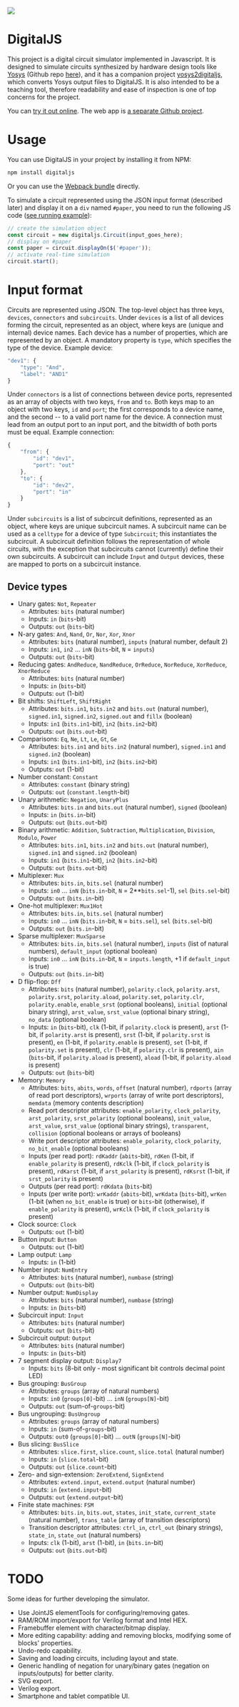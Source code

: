 ![][digitaljs-logo]

# DigitalJS

This project is a digital circuit simulator implemented in Javascript.
It is designed to simulate circuits synthesized by hardware design tools
like [Yosys](https://yosyshq.net/yosys/) (Github repo [here](https://github.com/YosysHQ/yosys/)), and it has a companion project
[yosys2digitaljs](https://github.com/tilk/yosys2digitaljs), which converts
Yosys output files to DigitalJS. It is also intended to be a teaching tool,
therefore readability and ease of inspection is one of top concerns for
the project.

You can [try it out online](https://digitaljs.tilk.eu/). The web app is
[a separate Github project](https://github.com/tilk/digitaljs_online/).

# Usage

You can use DigitalJS in your project by installing it from NPM:

```bash
npm install digitaljs
```

Or you can use the [Webpack bundle](https://tilk.github.io/digitaljs/main.js) directly.

To simulate a circuit represented using the JSON input format (described later)
and display it on a `div` named `#paper`, you need to run the following
JS code ([see running example](https://tilk.github.io/digitaljs/test/fulladder.html)):

```javascript
// create the simulation object
const circuit = new digitaljs.Circuit(input_goes_here);
// display on #paper
const paper = circuit.displayOn($('#paper'));
// activate real-time simulation
circuit.start();
```

# Input format

Circuits are represented using JSON. The top-level object has three keys, `devices`,
`connectors` and `subcircuits`. Under `devices` is a list of all devices forming
the circuit, represented as an object, where keys are (unique and internal) device
names. Each device has a number of properties, which are represented by an object.
A mandatory property is `type`, which specifies the type of the device. Example
device:

```javascript
"dev1": {
    "type": "And",
    "label": "AND1"
}
```

Under `connectors` is a list of connections between device ports, represented as an
array of objects with two keys, `from` and `to`. Both keys map to an object with two
keys, `id` and `port`; the first corresponds to a device name, and the second -- to
a valid port name for the device. A connection must lead from an output port to
an input port, and the bitwidth of both ports must be equal. Example connection:

```javascript
{
    "from": {
        "id": "dev1",
        "port": "out"
    },
    "to": {
        "id": "dev2",
        "port": "in"
    }
}
```

Under `subcircuits` is a list of subcircuit definitions, represented as an object,
where keys are unique subcircuit names. A subcircuit name can be used as
a `celltype` for a device of type `Subcircuit`; this instantiates the subcircuit. 
A subcircuit definition
follows the representation of whole circuits, with the exception that subcircuits
cannot (currently) define their own subcircuits. A subcircuit can include
`Input` and `Output` devices, these are mapped to ports on a subcircuit
instance.

## Device types

 * Unary gates: `Not`, `Repeater`
    * Attributes: `bits` (natural number)
    * Inputs: `in` (`bits`-bit)
    * Outputs: `out` (`bits`-bit)
 * N-ary gates: `And`, `Nand`, `Or`, `Nor`, `Xor`, `Xnor`
    * Attributes: `bits` (natural number), `inputs` (natural number, default 2)
    * Inputs: `in1`, `in2` ... `inN` (`bits`-bit, `N` = `inputs`)
    * Outputs: `out` (`bits`-bit)
 * Reducing gates: `AndReduce`, `NandReduce`, `OrReduce`, `NorReduce`, `XorReduce`, `XnorReduce`
    * Attributes: `bits` (natural number)
    * Inputs: `in` (`bits`-bit)
    * Outputs: `out` (1-bit)
 * Bit shifts: `ShiftLeft`, `ShiftRight`
    * Attributes: `bits.in1`, `bits.in2` and `bits.out` (natural number), `signed.in1`, `signed.in2`, `signed.out` and `fillx` (boolean)
    * Inputs: `in1` (`bits.in1`-bit), `in2` (`bits.in2`-bit)
    * Outputs: `out` (`bits.out`-bit)
 * Comparisons: `Eq`, `Ne`, `Lt`, `Le`, `Gt`, `Ge`
    * Attributes: `bits.in1` and `bits.in2` (natural number), `signed.in1` and `signed.in2` (boolean)
    * Inputs: `in1` (`bits.in1`-bit), `in2` (`bits.in2`-bit)
    * Outputs: `out` (1-bit)
 * Number constant: `Constant`
    * Attributes: `constant` (binary string)
    * Outputs: `out` (`constant.length`-bit)
 * Unary arithmetic: `Negation`, `UnaryPlus`
    * Attributes: `bits.in` and `bits.out` (natural number), `signed` (boolean)
    * Inputs: `in` (`bits.in`-bit)
    * Outputs: `out` (`bits.out`-bit)
 * Binary arithmetic: `Addition`, `Subtraction`, `Multiplication`, `Division`, `Modulo`, `Power`
    * Attributes: `bits.in1`, `bits.in2` and `bits.out` (natural number), `signed.in1` and `signed.in2` (boolean)
    * Inputs: `in1` (`bits.in1`-bit), `in2` (`bits.in2`-bit)
    * Outputs: `out` (`bits.out`-bit)
 * Multiplexer: `Mux`
    * Attributes: `bits.in`, `bits.sel` (natural number)
    * Inputs: `in0` ... `inN` (`bits.in`-bit, `N` = 2**`bits.sel`-1), `sel` (`bits.sel`-bit)
    * Outputs: `out` (`bits.in`-bit)
 * One-hot multiplexer: `Mux1Hot`
    * Attributes: `bits.in`, `bits.sel` (natural number)
    * Inputs: `in0` ... `inN` (`bits.in`-bit, `N` = `bits.sel`), `sel` (`bits.sel`-bit)
    * Outputs: `out` (`bits.in`-bit)
 * Sparse multiplexer: `MuxSparse`
    * Attributes: `bits.in`, `bits.sel` (natural number), `inputs` (list of natural numbers), `default_input` (optional boolean)
    * Inputs: `in0` ... `inN` (`bits.in`-bit, `N` = `inputs.length`, +1 if `default_input` is true)
    * Outputs: `out` (`bits.in`-bit)
 * D flip-flop: `Dff`
    * Attributes: `bits` (natural number), `polarity.clock`, `polarity.arst`, `polarity.srst`, `polarity.aload`, `polarity.set`, `polarity.clr`, `polarity.enable`, `enable_srst` (optional booleans), `initial` (optional binary string), `arst_value`, `srst_value` (optional binary string), `no_data` (optional boolean)
    * Inputs: `in` (`bits`-bit), `clk` (1-bit, if `polarity.clock` is present), `arst` (1-bit, if `polarity.arst` is present), `srst` (1-bit, if `polarity.srst` is present), `en` (1-bit, if `polarity.enable` is present), `set` (1-bit, if `polarity.set` is present), `clr` (1-bit, if `polarity.clr` is present), `ain` (`bits`-bit, if `polarity.aload` is present), `aload` (1-bit, if `polarity.aload` is present)
    * Outputs: `out` (`bits`-bit)
 * Memory: `Memory`
    * Attributes: `bits`, `abits`, `words`, `offset` (natural number), `rdports` (array of read port descriptors), `wrports` (array of write port descriptors), `memdata` (memory contents description)
    * Read port descriptor attributes: `enable_polarity`, `clock_polarity`, `arst_polarity`, `srst_polarity` (optional booleans), `init_value`, `arst_value`, `srst_value` (optional binary strings), `transparent`, `collision` (optional booleans or arrays of booleans)
    * Write port descriptor attributes: `enable_polarity`, `clock_polarity`, `no_bit_enable` (optional booleans)
    * Inputs (per read port): `rdKaddr` (`abits`-bit), `rdKen` (1-bit, if `enable_polarity` is present), `rdKclk` (1-bit, if `clock_polarity` is present), `rdKarst` (1-bit, if `arst_polarity` is present), `rdKsrst` (1-bit, if `srst_polarity` is present)
    * Outputs (per read port): `rdKdata` (`bits`-bit)
    * Inputs (per write port): `wrKaddr` (`abits`-bit), `wrKdata` (`bits`-bit), `wrKen` (1-bit (when `no_bit_enable` is true) or `bits`-bit (otherwise), if `enable_polarity` is present), `wrKclk` (1-bit, if `clock_polarity` is present)
 * Clock source: `Clock` 
    * Outputs: `out` (1-bit)
 * Button input: `Button`
    * Outputs: `out` (1-bit)
 * Lamp output: `Lamp`
    * Inputs: `in` (1-bit)
 * Number input: `NumEntry`
    * Attributes: `bits` (natural number), `numbase` (string)
    * Outputs: `out` (`bits`-bit)
 * Number output: `NumDisplay`
    * Attributes: `bits` (natural number), `numbase` (string)
    * Inputs: `in` (`bits`-bit)
 * Subcircuit input: `Input`
    * Attributes: `bits` (natural number)
    * Outputs: `out` (`bits`-bit)
 * Subcircuit output: `Output`
    * Attributes: `bits` (natural number)
    * Inputs: `in` (`bits`-bit)
 * 7 segment display output: `Display7`
    * Inputs: `bits` (8-bit only - most significant bit controls decimal point LED)
 * Bus grouping: `BusGroup`
    * Attributes: `groups` (array of natural numbers)
    * Inputs: `in0` (`groups[0]`-bit) ... `inN` (`groups[N]`-bit)
    * Outputs: `out` (sum-of-`groups`-bit)
 * Bus ungrouping: `BusUngroup`
    * Attributes: `groups` (array of natural numbers)
    * Inputs: `in` (sum-of-`groups`-bit)
    * Outputs: `out0` (`groups[0]`-bit) ... `outN` (`groups[N]`-bit)
 * Bus slicing: `BusSlice`
    * Attributes: `slice.first`, `slice.count`, `slice.total` (natural number)
    * Inputs: `in` (`slice.total`-bit)
    * Outputs: `out` (`slice.count`-bit)
 * Zero- and sign-extension: `ZeroExtend`, `SignExtend`
    * Attributes: `extend.input`, `extend.output` (natural number)
    * Inputs: `in` (`extend.input`-bit)
    * Outputs: `out` (`extend.output`-bit)
 * Finite state machines: `FSM`
    * Attributes: `bits.in`, `bits.out`, `states`, `init_state`, `current_state` (natural number), `trans_table` (array of transition descriptors)
    * Transition descriptor attributes: `ctrl_in`, `ctrl_out` (binary strings), `state_in`, `state_out` (natural numbers)
    * Inputs: `clk` (1-bit), `arst` (1-bit), `in` (`bits.in`-bit)
    * Outputs: `out` (`bits.out`-bit)

# TODO

Some ideas for further developing the simulator.

 * Use JointJS elementTools for configuring/removing gates.
 * RAM/ROM import/export for Verilog format and Intel HEX.
 * Framebuffer element with character/bitmap display.
 * More editing capability: adding and removing blocks, modifying some of blocks' properties.
 * Undo-redo capability.
 * Saving and loading circuits, including layout and state.
 * Generic handling of negation for unary/binary gates (negation on inputs/outputs) for better clarity.
 * SVG export.
 * Verilog export.
 * Smartphone and tablet compatible UI.

[digitaljs-logo]: docs/resources/digitaljs_textpath_right.svg

